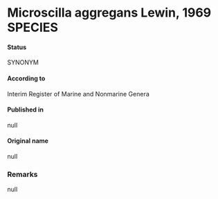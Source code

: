 # Microscilla aggregans Lewin, 1969 SPECIES

#### Status
SYNONYM

#### According to
Interim Register of Marine and Nonmarine Genera

#### Published in
null

#### Original name
null

### Remarks
null